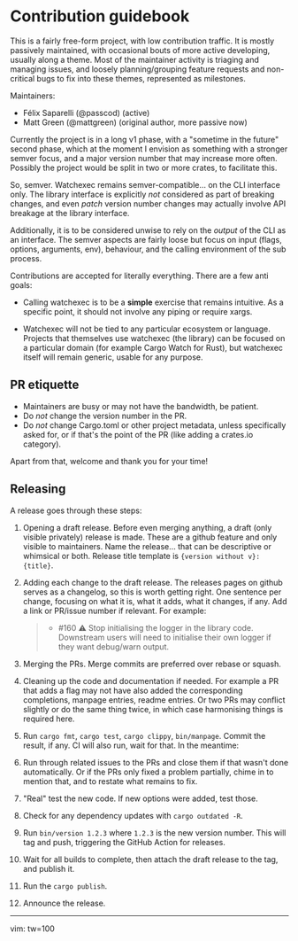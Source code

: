 # Contribution guidebook


This is a fairly free-form project, with low contribution traffic. It is mostly passively
maintained, with occasional bouts of more active developing, usually along a theme. Most of the
maintainer activity is triaging and managing issues, and loosely planning/grouping feature requests
and non-critical bugs to fix into these themes, represented as milestones.

Maintainers:

- Félix Saparelli (@passcod) (active)
- Matt Green (@mattgreen) (original author, more passive now)

Currently the project is in a long v1 phase, with a "sometime in the future" second phase, which at
the moment I envision as something with a stronger semver focus, and a major version number that may
increase more often. Possibly the project would be split in two or more crates, to facilitate this.

So, semver. Watchexec remains semver-compatible... on the CLI interface only. The library interface
is explicitly _not_ considered as part of breaking changes, and even _patch_ version number changes
may actually involve API breakage at the library interface.

Additionally, it is to be considered unwise to rely on the _output_ of the CLI as an interface. The
semver aspects are fairly loose but focus on input (flags, options, arguments, env), behaviour, and
the calling environment of the sub process.

Contributions are accepted for literally everything. There are a few anti goals:

- Calling watchexec is to be a **simple** exercise that remains intuitive. As a specific point, it
  should not involve any piping or require xargs.

- Watchexec will not be tied to any particular ecosystem or language. Projects that themselves use
  watchexec (the library) can be focused on a particular domain (for example Cargo Watch for Rust),
  but watchexec itself will remain generic, usable for any purpose.


## PR etiquette

- Maintainers are busy or may not have the bandwidth, be patient.
- Do _not_ change the version number in the PR.
- Do _not_ change Cargo.toml or other project metadata, unless specifically asked for, or if that's
  the point of the PR (like adding a crates.io category).

Apart from that, welcome and thank you for your time!


## Releasing

A release goes through these steps:

1. Opening a draft release. Before even merging anything, a draft (only visible privately) release
   is made. These are a github feature and only visible to maintainers. Name the release... that can
   be descriptive or whimsical or both. Release title template is `{version without v}: {title}`.

2. Adding each change to the draft release. The releases pages on github serves as a changelog, so
   this is worth getting right. One sentence per change, focusing on what it is, what it adds, what
   it changes, if any. Add a link or PR/issue number if relevant. For example:

   > - #160 :warning: Stop initialising the logger in the library code. Downstream users will need
   >   to initialise their own logger if they want debug/warn output.

3. Merging the PRs. Merge commits are preferred over rebase or squash.

4. Cleaning up the code and documentation if needed. For example a PR that adds a flag may not have
   also added the corresponding completions, manpage entries, readme entries. Or two PRs may
   conflict slightly or do the same thing twice, in which case harmonising things is required here.

5. Run `cargo fmt`, `cargo test`, `cargo clippy`, `bin/manpage`. Commit the result, if any.
   CI will also run, wait for that. In the meantime:

6. Run through related issues to the PRs and close them if that wasn't done automatically. Or if the
   PRs only fixed a problem partially, chime in to mention that, and to restate what remains to fix.

7. "Real" test the new code. If new options were added, test those.

8. Check for any dependency updates with `cargo outdated -R`.

9. Run `bin/version 1.2.3` where `1.2.3` is the new version number. This will tag and push,
   triggering the GitHub Action for releases.

10. Wait for all builds to complete, then attach the draft release to the tag, and publish it.

11. Run the `cargo publish`.

12. Announce the release.

---
vim: tw=100
